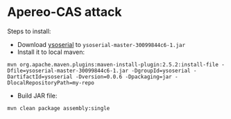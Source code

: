 # Apereo-CAS attack

Steps to install:

- Download [ysoserial](https://github.com/frohoff/ysoserial) to `ysoserial-master-30099844c6-1.jar`
- Install it to local maven:

```
mvn org.apache.maven.plugins:maven-install-plugin:2.5.2:install-file -Dfile=ysoserial-master-30099844c6-1.jar -DgroupId=ysoserial -DartifactId=ysoserial -Dversion=0.0.6 -Dpackaging=jar -DlocalRepositoryPath=my-repo
```

- Build JAR file:

```
mvn clean package assembly:single
```